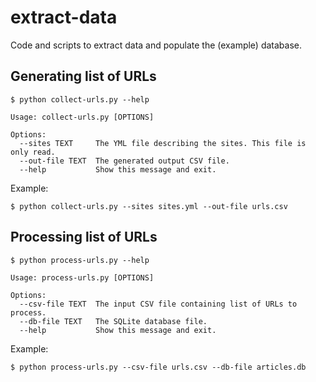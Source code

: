 # extract-data

Code and scripts to extract data and populate the (example) database.


## Generating list of URLs

```console
$ python collect-urls.py --help

Usage: collect-urls.py [OPTIONS]

Options:
  --sites TEXT     The YML file describing the sites. This file is only read.
  --out-file TEXT  The generated output CSV file.
  --help           Show this message and exit.
```

Example:
```console
$ python collect-urls.py --sites sites.yml --out-file urls.csv
```


## Processing list of URLs

```console
$ python process-urls.py --help

Usage: process-urls.py [OPTIONS]

Options:
  --csv-file TEXT  The input CSV file containing list of URLs to process.
  --db-file TEXT   The SQLite database file.
  --help           Show this message and exit.
```

Example:
```console
$ python process-urls.py --csv-file urls.csv --db-file articles.db
```
